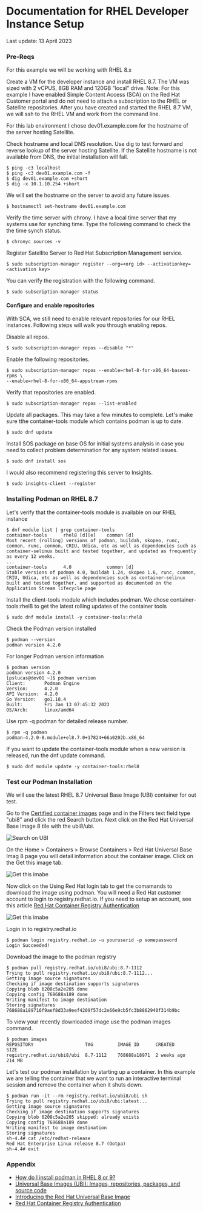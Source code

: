 # Documentation for RHEL Developer Instance Setup

Last update: 13 April 2023

### Pre-Reqs

For this example we will be working with RHEL 8.x 

Create a VM for the developer instance and install RHEL 8.7.  The VM was sized with 2 vCPUS, 8GB RAM and 120GB "local" drive.  Note: For this example I have enabled Simple Content Access (SCA) on the Red Hat Customer portal and do not need to attach a subscription to the RHEL or Satellite repositories.  After you have created and started the RHEL 8.7 VM, we will ssh to the RHEL VM and work from the command line.

For this lab environment I chose dev01.example.com for the hostname of the server hosting Satellite. 

Check hostname and local DNS resolution.  Use dig to test forward and reverse lookup of the server hosting Satellite.  If the Satellite hostname is not available from DNS, the initial installation will fail.    
```
$ ping -c3 localhost
$ ping -c3 dev01.example.com -f
$ dig dev01.example.com +short
$ dig -x 10.1.10.254 +short
```   
We will set the hostname on the server to avoid any future issues.
```
$ hostnamectl set-hostname dev01.example.com
```

Verify the time server with chrony.  I have a local time server that my systems use for synching time.  Type the following command to check the the time synch status.  
```
$ chronyc sources -v
```
Register Satellite Server to Red Hat Subscription Management service.
```
$ sudo subscription-manager register --org=<org id> --activationkey=<activation key>
```
You can verify the registration with the following command.
```
$ sudo subscription-manager status
```    
#### Configure and enable repositories  

With SCA, we still need to enable relevant repositories for our RHEL instances.  Following steps will walk you through enabling repos.

Disable all repos.
```    
$ sudo subscription-manager repos --disable "*"
```       
Enable the following repositories.
```    
$ sudo subscription-manager repos --enable=rhel-8-for-x86_64-baseos-rpms \
--enable=rhel-8-for-x86_64-appstream-rpms
```
Verify that repositories are enabled.
```
$ sudo subscription-manager repos --list-enabled
```

Update all packages.  This may take a few minutes to complete.  Let's make sure tthe container-tools module which contains podman is up to date.
```
$ sudo dnf update
```
Install SOS package on base OS for initial systems analysis in case you need to collect problem determination for any system related issues.  
```
$ sudo dnf install sos
```
 I would also recommend registering this server to Insights.  
```
$ sudo insights-client --register
```
### Installing Podman on RHEL 8.7
Let's verify that the container-tools module is available on our RHEL instance
```
$ dnf module list | grep container-tools
container-tools      rhel8 [d][e]    common [d]                               Most recent (rolling) versions of podman, buildah, skopeo, runc, conmon, runc, conmon, CRIU, Udica, etc as well as dependencies such as container-selinux built and tested together, and updated as frequently as every 12 weeks.         
...
container-tools      4.0             common [d]                               Stable versions of podman 4.0, buildah 1.24, skopeo 1.6, runc, conmon, CRIU, Udica, etc as well as dependencies such as container-selinux built and tested together, and supported as documented on the Application Stream lifecycle page
```
Install the client-tools module which includes podman.  We chose container-tools:rhel8 to get the latest rolling updates of the container tools
```
$ sudo dnf module install -y container-tools:rhel8
```
Check the Podman version installed
```
$ podman --version
podman version 4.2.0
```
For longer Podman version information
```
$ podman version
podman version 4.2.0
[pslucas@dev01 ~]$ podman version
Client:       Podman Engine
Version:      4.2.0
API Version:  4.2.0
Go Version:   go1.18.4
Built:        Fri Jan 13 07:45:32 2023
OS/Arch:      linux/amd64
```
Use rpm -q podman for detailed release number.
```
$ rpm -q podman
podman-4.2.0-8.module+el8.7.0+17824+66a0202b.x86_64
```
If you want to update the container-tools module when a new version is released, run the dnf update command.
```
$ sudo dnf module update -y container-tools:rhel8
```

### Test our Podman Installation
We will use the latest RHEL 8.7 Universal Base Image (UBI) container for out test.

Go to the [Certified container images](https://catalog.redhat.com/software/containers/search?q=ubi&p=1) page and in the Filters text field type "ubi8" and click the red Search button.  Next click on the Red Hat Universal Base Image 8 tile with the ubi8/ubi.

![Search on UBI](images/dev01.png)

On the Home > Containers > Browse Containers > Red Hat Universal Base Imag 8 page you will detail information about the container image.  Click on the Get this image tab.

![Get this imabe](images/dev02.png)

Now click on the Using Red Hat login tab to get the comamands to download the image using podman.  You will need a Red Hat customer account to login to registry.redhat.io.  If you need to setup an account, see this article [Red Hat Container Registry Authentication](https://access.redhat.com/RegistryAuthentication)

![Get this imabe](images/dev03.png)

Login in to registry.redhat.io
```
$ podman login registry.redhat.io -u youruserid -p somepassword
Login Succeeded!
```

Download the image to the podman registry
```
$ podman pull registry.redhat.io/ubi8/ubi:8.7-1112
Trying to pull registry.redhat.io/ubi8/ubi:8.7-1112...
Getting image source signatures
Checking if image destination supports signatures
Copying blob 6208c5a2e205 done  
Copying config 768688a189 done  
Writing manifest to image destination
Storing signatures
768688a189716f9aef8d33a9eef4209f57dc2e66e9cb5fc3b8862940f314b9bc
```

To view your recently downloaded image use the podman images command.
```
$ podman images
REPOSITORY                   TAG         IMAGE ID      CREATED      SIZE
registry.redhat.io/ubi8/ubi  8.7-1112    768688a18971  2 weeks ago  214 MB
```

Let's test our podman installation by starting up a container.  In this example we are telling the container that we want to run an interactive terminal session and remove the container when it shuts down.
```
$ podman run -it --rm registry.redhat.io/ubi8/ubi sh
Trying to pull registry.redhat.io/ubi8/ubi:latest...
Getting image source signatures
Checking if image destination supports signatures
Copying blob 6208c5a2e205 skipped: already exists  
Copying config 768688a189 done  
Writing manifest to image destination
Storing signatures
sh-4.4# cat /etc/redhat-release 
Red Hat Enterprise Linux release 8.7 (Ootpa)
sh-4.4# exit
```
### Appendix
- [How do I install podman in RHEL 8 or 9?](https://access.redhat.com/solutions/3650231)
- [Universal Base Images (UBI): Images, repositories, packages, and source code](https://access.redhat.com/articles/4238681)
- [Introducing the Red Hat Universal Base Image](https://www.redhat.com/en/blog/introducing-red-hat-universal-base-image)
- [Red Hat Container Registry Authentication](https://access.redhat.com/RegistryAuthentication)
